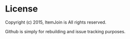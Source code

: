 License
=======

Copyright (c) 2015, ItemJoin is All rights reserved.

Github is simply for rebuilding and issue tracking purposes.